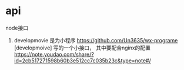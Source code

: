 # api
node接口
1. developmovie 是为小程序 https://github.com/Un3635/wx-programe [developmoive] 写的一个小接口， 其中要配合nginx的配置
  https://note.youdao.com/share/?id=2cb517271598b60b3e512cc7c035b23c&type=note#/
